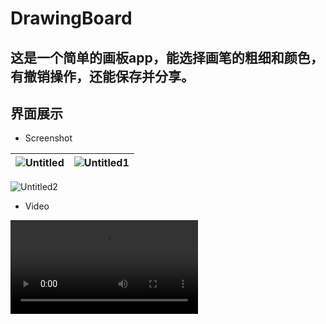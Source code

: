 # DrawingBoard
这是一个简单的画板app，能选择画笔的粗细和颜色，有撤销操作，还能保存并分享。
---
## 界面展示
- Screenshot

| ![Untitled](https://github.com/cenguofei/DrawingBoard/assets/72325667/0213cc7f-9871-4635-8809-e94501925cf6)   | ![Untitled1](https://github.com/cenguofei/DrawingBoard/assets/72325667/17d3aa5f-7fd4-41d4-9b21-487a6dd9e60e)    |
| ---- | ---- |

![Untitled2](https://github.com/cenguofei/DrawingBoard/assets/72325667/9442009a-a59e-4843-a22e-c57db0b4f8fd)

- Video

<video src="https://github.com/cenguofei/DrawingBoard/assets/72325667/f447d9d3-4e8f-46a3-bfcc-028afaa83a07"></video>
